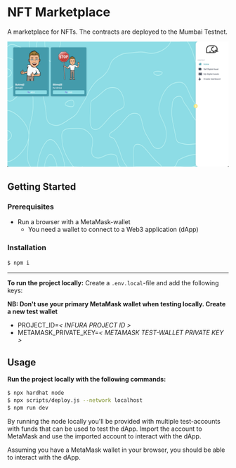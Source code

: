 # NFT Marketplace

A marketplace for NFTs. The contracts are deployed to the Mumbai Testnet.

![Screenshot of dApp](/assets/ReadmeScreenshot.png?raw=true)

## Getting Started

### Prerequisites

- Run a browser with a MetaMask-wallet
  - You need a wallet to connect to a Web3 application (dApp)

### Installation

```bash
$ npm i
```

---

**To run the project locally:**
Create a `.env.local`-file and add the following keys:

**NB: Don't use your primary MetaMask wallet when testing locally. Create a new test wallet**

- PROJECT_ID=_< INFURA PROJECT ID >_
- METAMASK_PRIVATE_KEY=_< METAMASK TEST-WALLET PRIVATE KEY >_

## Usage

**Run the project locally with the following commands:**

```bash
$ npx hardhat node
$ npx scripts/deploy.js --network localhost
$ npm run dev
```

By running the node locally you'll be provided with multiple test-accounts with funds that can be used to test the dApp. Import the account to MetaMask and use the imported account to interact with the dApp.

Assuming you have a MetaMask wallet in your browser, you should be able to interact with the dApp.
